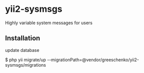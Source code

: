 # yii2-sysmsgs
Highly variable system messages for users

Installation
------------

update database

$ php yii migrate/up --migrationPath=@vendor/greeschenko/yii2-sysmsgs/migrations
